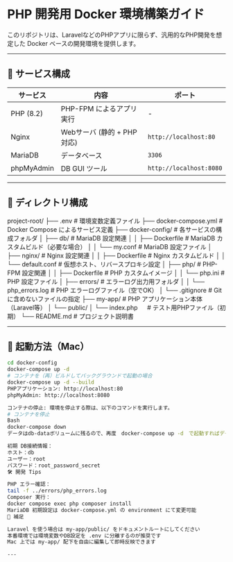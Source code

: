 # PHP 開発用 Docker 環境構築ガイド

このリポジトリは、LaravelなどのPHPアプリに限らず、汎用的なPHP開発を想定した Docker ベースの開発環境を提供します。

---

## 🧩 サービス構成

| サービス     | 内容                           | ポート          |
|--------------|--------------------------------|------------------|
| PHP (8.2)    | PHP-FPM によるアプリ実行       | -                |
| Nginx        | Webサーバ (静的 + PHP対応)     | `http://localhost:80` |
| MariaDB      | データベース                    | `3306`           |
| phpMyAdmin   | DB GUI ツール                   | `http://localhost:8080` |

---

## 📂 ディレクトリ構成

project-root/
├── .env                       # 環境変数定義ファイル
├── docker-compose.yml        # Docker Compose によるサービス定義
├── docker-config/            # 各サービスの構成フォルダ
│   ├── db/                   # MariaDB 設定関連
│   │   ├── Dockerfile        # MariaDB カスタムビルド（必要な場合）
│   │   └── my.conf           # MariaDB 設定ファイル
│   ├── nginx/                # Nginx 設定関連
│   │   ├── Dockerfile        # Nginx カスタムビルド
│   │   └── default.conf      # 仮想ホスト、リバースプロキシ設定
│   ├── php/                  # PHP-FPM 設定関連
│   │   ├── Dockerfile        # PHP カスタムイメージ
│   │   └── php.ini           # PHP 設定ファイル
│   ├── errors/               # エラーログ出力用フォルダ
│   │   └── php_errors.log    # PHP エラーログファイル（空でOK）
│   └── .gitignore            # Gitに含めないファイルの指定
├── my-app/                   # PHP アプリケーション本体（Laravel等）
│   └── public/
│       └── index.php       　 # テスト用PHPファイル（初期）
└── README.md                 # プロジェクト説明書


---

## 🚀 起動方法（Mac）

```bash
cd docker-config
docker-compose up -d
# コンテナを（再）ビルドしてバックグラウンドで起動の場合
docker-compose up -d --build
PHPアプリケーション: http://localhost:80
phpMyAdmin: http://localhost:8080

コンテナの停止: 環境を停止する際は、以下のコマンドを実行します。
# コンテナを停止
Bash
docker-compose down
データはdb-dataボリュームに残るので、再度　docker-compose up -d　で起動すればデータは復元されます。

初期 DB接続情報：
ホスト：db
ユーザー：root
パスワード：root_password_secret
🛠 開発 Tips

PHP エラー確認：
tail -f ../errors/php_errors.log
Composer 実行：
docker compose exec php composer install
MariaDB 初期設定は docker-compose.yml の environment にて変更可能
📝 補足

Laravel を使う場合は my-app/public/ をドキュメントルートにしてください
本番環境では環境変数やDB設定を .env に分離するのが推奨です
Mac 上では my-app/ 配下を自由に編集して即時反映できます

---




